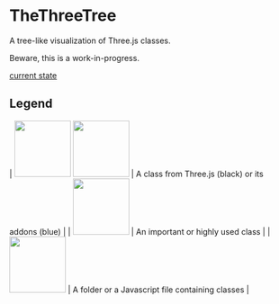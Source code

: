 # TheThreeTree

A tree-like visualization of Three.js classes.

Beware, this is a work-in-progress.

[current state](https://boytchev.github.io/TheThreeTree/src)

## Legend


| <img src="https://boytchev.github.io/TheThreeTree/images/node-core.png" height="100"> <img src="https://boytchev.github.io/TheThreeTree/images/node-addon.png" height="100"> | A class from Three.js (black) or its addons (blue) |
| <img src="https://boytchev.github.io/TheThreeTree/images/node-important.png" height="100"> | An important or highly used class |
| <img src="https://boytchev.github.io/TheThreeTree/images/node-folder-file.png" height="100"> | A folder or a Javascript file containing classes |
